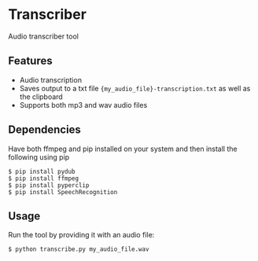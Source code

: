 # Transcriber

Audio transcriber tool

## Features

* Audio transcription
* Saves output to a txt file `{my_audio_file}-transcription.txt` as well as the clipboard
* Supports both mp3 and wav audio files

## Dependencies

Have both ffmpeg and pip installed on your system and then install the following using pip
```
$ pip install pydub
$ pip install ffmpeg
$ pip install pyperclip
$ pip install SpeechRecognition
```

## Usage

Run the tool by providing it with an audio file:

```
$ python transcribe.py my_audio_file.wav
```
